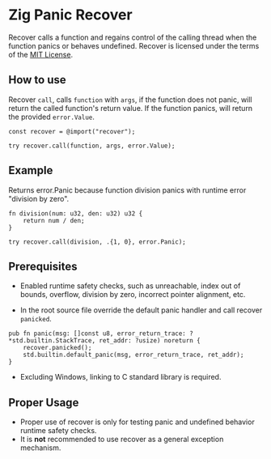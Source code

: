 Zig Panic Recover
=================

Recover calls a function and regains control of the calling thread when the function panics or behaves undefined.
Recover is licensed under the terms of the [MIT License](LICENSE).

How to use
----------

Recover `call`, calls `function` with `args`, if the function does not panic, will return the called function's return value. If the function panics, will return the provided `error.Value`.
```
const recover = @import("recover");

try recover.call(function, args, error.Value);
```

Example
-------

Returns error.Panic because function division panics with runtime error "division by zero".
```
fn division(num: u32, den: u32) u32 {
    return num / den;
}

try recover.call(division, .{1, 0}, error.Panic);
```

Prerequisites
-------------

- Enabled runtime safety checks, such as unreachable, index out of bounds, overflow, division by zero, incorrect pointer alignment, etc.

- In the root source file override the default panic handler and call recover `panicked`.
```
pub fn panic(msg: []const u8, error_return_trace: ?*std.builtin.StackTrace, ret_addr: ?usize) noreturn {
    recover.panicked();
    std.builtin.default_panic(msg, error_return_trace, ret_addr);
}
```
- Excluding Windows, linking to C standard library is required.

Proper Usage
------------

- Proper use of recover is only for testing panic and undefined behavior runtime safety checks.
- It is **not** recommended to use recover as a general exception mechanism.
